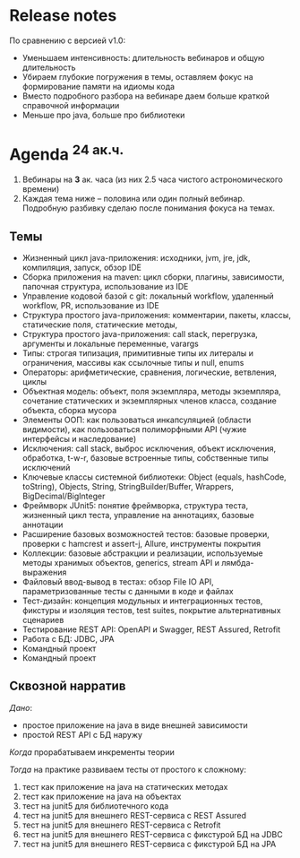 Release notes
=============
По сравнению с версией v1.0:
- Уменьшаем интенсивность: длительность вебинаров и общую длительность
- Убираем глубокие погружения в темы, оставляем фокус на формирование памяти на идиомы кода 
- Вместо подробного разбора на вебинаре даем больше краткой справочной информации
- Меньше про java, больше про библиотеки

Agenda <sup>24 ак.ч.</sup>
======
1. Вебинары на **3** ак. часа (из них 2.5 часа чистого астрономического времени)
1. Каждая тема ниже – половина или один полный вебинар. Подробную разбивку сделаю после понимания фокуса на темах.  

Темы
----
- Жизненный цикл java-приложения: исходники, jvm, jre, jdk, компиляция, запуск, обзор IDE
- Сборка приложения на maven: цикл сборки, плагины, зависимости, папочная структура, использование из IDE
- Управление кодовой базой с git: локальный workflow, удаленный workflow, PR, использование из IDE
- Структура простого java-приложения: комментарии, пакеты, классы, статические поля, статические методы,
- Структура простого java-приложения: call stack, перегрузка, аргументы и локальные переменные, varargs 
- Типы: строгая типизация, примитивные типы их литералы и ограничения, массивы как ссылочные типы и null, enums
- Операторы: арифметические, сравнения, логические, ветвления, циклы
- Объектная модель: объект, поля экземпляра, методы экземпляра, сочетание статических и экземплярных членов класса, создание объекта, сборка мусора
- Элементы ООП: как пользоваться инкапсуляцией (области видимости), как пользоваться полиморфными API (чужие интерфейсы и наследование)
- Исключения: call stack, выброс исключения, объект исключения, обработка, t-w-r, базовые встроенные типы, собственные типы исключений 
- Ключевые классы системной библиотеки: Object (equals, hashCode, toString), Objects, String, StringBuilder/Buffer, Wrappers, BigDecimal/BigInteger
- Фреймворк JUnit5: понятие фреймворка, структура теста, жизненный цикл теста, управление на аннотациях, базовые аннотации 
- Расширение базовых возможностей тестов: базовые проверки, проверки с hamcrest и assert-j, Allure, инструменты покрытия
- Коллекции: базовые абстракции и реализации, используемые методы хранимых объектов, generics, stream API и лямбда-выражения
- Файловый ввод-вывод в тестах: обзор File IO API, параметризованные тесты с данными в коде и файлах
- Тест-дизайн: концепция модульных и интеграционных тестов, фикстуры и изоляция тестов, test suites, покрытие альтернативных сценариев
- Тестирование REST API: OpenAPI и Swagger, REST Assured, Retrofit
- Работа с БД: JDBC, JPA
- Командный проект
- Командный проект

Сквозной нарратив
-----------------
_Дано_: 
- простое приложение на java в виде внешней зависимости
- простой REST API с БД наружу

_Когда_ прорабатываем инкременты теории

_Тогда_ на практике развиваем тесты от простого к сложному:
1. тест как приложение на java на статических методах
1. тест как приложение на java на объектах
1. тест на junit5 для библиотечного кода
1. тест на junit5 для внешнего REST-сервиса с REST Assured
1. тест на junit5 для внешнего REST-сервиса с Retrofit
1. тест на junit5 для внешнего REST-сервиса с фикстурой БД на JDBC
1. тест на junit5 для внешнего REST-сервиса с фикстурой БД на JPA
